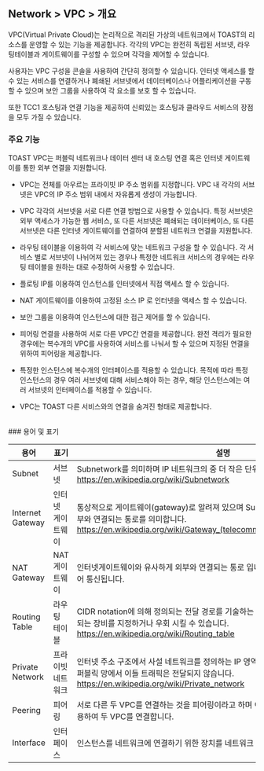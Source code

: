 ## Network > VPC > 개요

VPC(Virtual Private Cloud)는 논리적으로 격리된 가상의 네트워크에서 TOAST의 리소스를 운영할 수 있는
기능을 제공합니다. 각각의 VPC는 완전히 독립된 서브넷, 라우팅테이블과 게이트웨이를 구성할 수 있으며 각각을 제어할 수 있습니다.

사용자는 VPC 구성을 콘솔을 사용하여 간단히 정의할 수 있습니다. 인터넷 액세스를 할 수 있는 서비스를 연결하거나
폐쇄된 서브넷에서 데이터베이스나 어플리케이션을 구동할 수 있으며 보안 그룹을 사용하여 각 요소를 보호 할 수 있습니다.

또한 TCC1 호스팅과 연결 기능을 제공하여 신뢰있는 호스팅과 클라우드 서비스의 장점을 모두 가질 수 있습니다.




### 주요 기능

TOAST VPC는 퍼블릭 네트워크나 데이터 센터 내 호스팅 연결 혹은 인터넷 게이트웨이를 통한 외부 연결을 지원합니다.

* VPC는 전체를 아우르는 프라이빗 IP 주소 범위를 지정합니다. VPC 내 각각의 서브넷은 VPC의 IP 주소 범위 내에서 자유롭게 생성이 가능합니다.

* VPC 각각의 서브넷을 서로 다른 연결 방법으로 사용할 수 있습니다. 특정 서브넷은 외부 액세스가 가능한 웹 서비스,
또 다른 서브넷은 폐쇄되는 데이터베이스, 또 다른 서브넷은 다른 인터넷 게이트웨이를 연결하여 분할된 네트워크 연결을 지원합니다.

* 라우팅 테이블을 이용하여 각 서비스에 맞는 네트워크 구성을 할 수 있습니다. 각 서비스 별로 서브넷이 나뉘어져 있는 경우나
특정한 네트워크 서비스의 경우에는 라우팅 테이블을 원하는 대로 수정하여 사용할 수 있습니다.

* 플로팅 IP를 이용하여 인스턴스를 인터넷에서 직접 액세스 할 수 있습니다.

* NAT 게이트웨이를 이용하여 고정된 소스 IP 로 인터넷을 액세스 할 수 있습니다.

* 보안 그룹을 이용하여 인스턴스에 대한 접근 제어를 할 수 있습니다.

* 피어링 연결을 사용하여 서로 다른 VPC간 연결을 제공합니다. 완전 격리가 필요한 경우에는 복수개의 VPC를 사용하여
서비스를 나눠서 할 수 있으며 지정된 연결을 위하여 피어링을 제공합니다.

* 특정한 인스턴스에 복수개의 인터페이스를 적용할 수 있습니다. 목적에 따라 특정 인스턴스의 경우 여러 서브넷에 대해 서비스해야 하는 경우, 해당 인스턴스에는 여러 서브넷의 인터페이스를 적용할 수 있습니다.

* VPC는 TOAST 다른 서비스와의 연결을 숨겨진 형태로 제공합니다.

<br>
### 용어 및 표기

용어  | 표기 | 설명
------------- | ------------- | -------------------
Subnet  | 서브넷 | Subnetwork를 의미하며 IP 네트워크의 중 더 작은 단위로 세분화 된 IP 주소 영역입니다.<br><https://en.wikipedia.org/wiki/Subnetwork>
Internet Gateway| 인터넷 게이트웨이 | 통상적으로 게이트웨이(gateway)로 알려져 있으며 Subnet에 의해 구성된 네트워크가 외부와 연결되는 통로를 의미합니다.<br><https://en.wikipedia.org/wiki/Gateway_(telecommunications)#Internet_gateway>
NAT Gateway | NAT 게이트웨이 | 인터넷게이트웨이와 유사하게 외부와 연결되는 통로 입니다. 소스 IP가 고정된 IP로 변환되어 통신됩니다.
Routing Table | 라우팅 테이블 | CIDR notation에 의해 정의되는 전달 경로를 기술하는 테이블로 목적지 주소에 의해 전달되는 장비를 지정하거나 우회 시킬 수 있습니다.<br><https://en.wikipedia.org/wiki/Routing_table>
Private Network| 프라이빗 네트워크 | 인터넷 주소 구조에서 사설 네트워크를 정의하는 IP 영역으로 표기된 네트워크를 의미하며 퍼블릭 망에서 이들 트래픽은 전달되지 않습니다.<br><https://en.wikipedia.org/wiki/Private_network>
Peering | 피어링 | 서로 다른 두 VPC를 연결하는 것을 피어링이라고 하며 이는 내부적으로 숨겨진 방식을 이용하여 두 VPC를 연결합니다.
Interface | 인터페이스 | 인스턴스를 네트워크에 연결하기 위한 장치를 네트워크 인터페이스라고 합니다.

